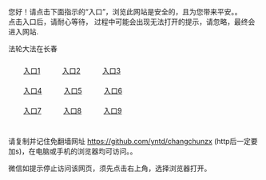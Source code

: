 您好！请点击下面指示的“入口”，浏览此网站是安全的，且为您带来平安。。 <br/>
点击入口后，请耐心等待， 过程中可能会出现无法打开的提示，请忽略，最终会进入网站. </br>

法轮大法在长春<br/>
<div style="padding:10px"><a style="margin:20px" target="_blank" href="https://d2zwz4s4irk8p1.cloudfront.net/2Qpsp?icvbcucx" id="ccLink1" rel="nofollow">入口1</a> <a target="_blank" style="margin:20px" href="https://djauzcfcnmm2f.cloudfront.net/2Qpsp?lbtluflf" id="ccLink2" rel="nofollow">入口2</a> <a style="margin:20px" target="_blank" href="https://d2yfbom87uq0tt.cloudfront.net/2Qpsp?xlpyldj" id="ccLink3" rel="nofollow">入口3</a></div>

<div style="padding:10px" ><a style="margin:20px" target="_blank" href="https://d2zwz4s4irk8p1.cloudfront.net/2Qpsp?icvbcucx" id="ccLink4" rel="nofollow">入口4</a> <a style="margin:20px" href="https://djauzcfcnmm2f.cloudfront.net/2Qpsp?lbtluflf" target="_blank" id="ccLink5" rel="nofollow">入口5</a> <a style="margin:20px" href="https://d2yfbom87uq0tt.cloudfront.net/2Qpsp?xlpyldj" target="_blank" id="ccLink6" rel="nofollow">入口6</a></div>

<div style="padding:10px"><a style="margin:20px" target="_blank" href="https://d2zwz4s4irk8p1.cloudfront.net/2Qpsp?icvbcucx" id="ccLink7" rel="nofollow">入口7</a> <a style="margin:20px" href="https://djauzcfcnmm2f.cloudfront.net/2Qpsp?lbtluflf" target="_blank" id="ccLink8" rel="nofollow">入口8</a> <a style="margin:20px" target="_blank" href="https://d2yfbom87uq0tt.cloudfront.net/2Qpsp?xlpyldj" id="ccLink9" rel="nofollow">入口9</a></div>

<br/>



请复制并记住免翻墙网址 https://github.com/yntd/changchunzx (http后一定要加s)，在电脑或手机的浏览器均可访问。。<br/>

微信如提示停止访问该网页，须先点击右上角，选择浏览器打开。
